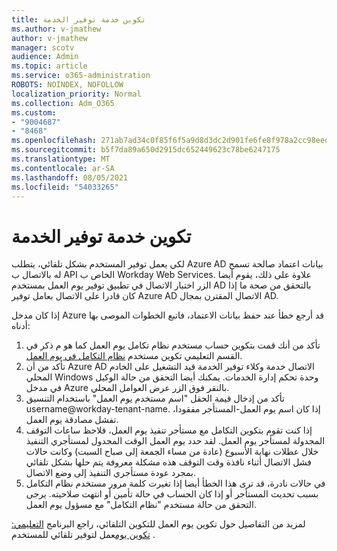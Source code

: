```yaml
---
title: تكوين خدمة توفير الخدمة
ms.author: v-jmathew
author: v-jmathew
manager: scotv
audience: Admin
ms.topic: article
ms.service: o365-administration
ROBOTS: NOINDEX, NOFOLLOW
localization_priority: Normal
ms.collection: Adm_O365
ms.custom:
- "9004687"
- "8468"
ms.openlocfilehash: 271ab7ad34c0f85f6f5a9d8d3dc2d901fe6fe8f978a2cc98eed986f594036f17
ms.sourcegitcommit: b5f7da89a650d2915dc652449623c78be6247175
ms.translationtype: MT
ms.contentlocale: ar-SA
ms.lasthandoff: 08/05/2021
ms.locfileid: "54033265"
---
```

# <a name="configuring-the-provision-service"></a>تكوين خدمة توفير الخدمة

لكي يعمل توفير المستخدم بشكل تلقائي، يتطلب Azure AD بيانات اعتماد صالحة تسمح له بالاتصال ب API الخاص ب Workday Web Services. علاوة على ذلك، يقوم أيضا الزر اختبار الاتصال في تطبيق توفير يوم العمل بمستخدم AD بالتحقق من صحة ما إذا كان قادرا على الاتصال بعامل توفير Azure AD الاتصال المقترن بمجال AD.

إذا كان مدخل Azure قد أرجع خطأ عند حفظ بيانات الاعتماد، فاتبع الخطوات الموصى بها أدناه:

1. تأكد من أنك قمت بتكوين حساب مستخدم نظام تكامل يوم العمل كما هو م ذكر في القسم التعليمي تكوين مستخدم [نظام التكامل في يوم العمل](https://docs.microsoft.com/azure/active-directory/saas-apps/workday-inbound-tutorial).
2. تأكد من أن Azure AD الاتصال خدمة وكلاء توفير الخدمة قيد التشغيل على الخادم المحلي Windows وحدة تحكم إدارة الخدمات. يمكنك أيضا التحقق من حالة الوكيل في مدخل Azure بالنقر فوق الزر عرض العوامل المحلي.
3. تأكد من إدخال قيمة الحقل "اسم مستخدم يوم العمل" باستخدام التنسيق username@workday-tenant-name. إذا كان اسم يوم العمل-المستأجر مفقودا، تفشل مصادقة يوم العمل.
4. إذا كنت تقوم بتكوين التكامل مع مستأجر تنفيذ يوم العمل، فلاحظ ساعات التوقف المجدولة لمستأجر يوم العمل. لقد حدد يوم العمل الوقت المجدول لمستأجري التنفيذ خلال عطلات نهاية الأسبوع (عادة من مساء الجمعة إلى صباح السبت) وكانت حالات فشل الاتصال أثناء نافذة وقت التوقف هذه مشكلة معروفة يتم حلها بشكل تلقائي بمجرد عودة مستأجري التنفيذ إلى وضع الاتصال.
5. في حالات نادرة، قد ترى هذا الخطأ أيضا إذا تغيرت كلمة مرور مستخدم نظام التكامل بسبب تحديث المستأجر أو إذا كان الحساب في حالة تأمين أو انتهت صلاحيته. يرجى التحقق من حالة مستخدم "نظام التكامل" مع مسؤول يوم العمل.

لمزيد من التفاصيل حول تكوين يوم العمل للتكوين التلقائي، راجع البرنامج [التعليمي: تكوين يوم](https://docs.microsoft.com/azure/active-directory/saas-apps/workday-inbound-tutorial)عمل لتوفير تلقائي للمستخدم .

